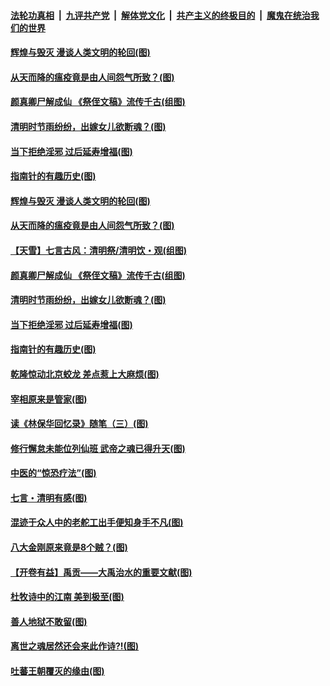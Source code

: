 

####  [法轮功真相](../../../../basic/blob/master/README.md?t=04051001) &nbsp;|&nbsp; [九评共产党](../../../../9ping.md/blob/master/README.md?t=04051001) &nbsp;|&nbsp; [解体党文化](../../../../jtdwh.md/blob/master/README.md?t=04051001)  &nbsp;|&nbsp; [共产主义的终极目的](../../../../gczydzjmd.md/blob/master/README.md?t=04051001) &nbsp;|&nbsp; [魔鬼在统治我们的世界](../../../../mgztzwmdsj.md/blob/master/README.md?t=04051001) 

#### [辉煌与毁灭 漫谈人类文明的轮回(图)](../pages/p7/928269.md?t=04051001) 

#### [从天而降的瘟疫竟是由人间怨气所致？(图)](../pages/p7/928375.md?t=04051001) 

#### [颜真卿尸解成仙 《祭侄文稿》流传千古(组图)](../pages/p7/926379.md?t=04051001) 

#### [清明时节雨纷纷，出嫁女儿欲断魂？(图)](../pages/p7/928229.md?t=04051001) 

#### [当下拒绝淫邪 过后延寿增福(图)](../pages/p7/928142.md?t=04051001) 

#### [指南针的有趣历史(图)](../pages/p7/927838.md?t=04051001) 

#### [辉煌与毁灭 漫谈人类文明的轮回(图)](../pages/p7/928269.md?t=04051001) 

#### [从天而降的瘟疫竟是由人间怨气所致？(图)](../pages/p7/928375.md?t=04051001) 

#### [【天雪】七言古风：清明祭/清明饮・观(组图)](../pages/p7/928585.md?t=04051001) 

#### [颜真卿尸解成仙 《祭侄文稿》流传千古(组图)](../pages/p7/926379.md?t=04051001) 

#### [清明时节雨纷纷，出嫁女儿欲断魂？(图)](../pages/p7/928229.md?t=04051001) 

#### [当下拒绝淫邪 过后延寿增福(图)](../pages/p7/928142.md?t=04051001) 

#### [指南针的有趣历史(图)](../pages/p7/927838.md?t=04051001) 

#### [乾隆惊动北京蛟龙 差点惹上大麻烦(图)](../pages/p7/928247.md?t=04051001) 

#### [宰相原来是管家(图)](../pages/p7/927841.md?t=04051001) 

#### [读《林保华回忆录》随笔（三）(图)](../pages/p7/927928.md?t=04051001) 

#### [修行懈怠未能位列仙班 武帝之魂已得升天(图)](../pages/p7/927921.md?t=04051001) 

#### [中医的“惊恐疗法”(图)](../pages/p7/927840.md?t=04051001) 

#### [七言・清明有感(图)](../pages/p7/928236.md?t=04051001) 

#### [混迹于众人中的老舵工出手便知身手不凡(图)](../pages/p7/927890.md?t=04051001) 

#### [八大金刚原来竟是8个贼？(图)](../pages/p7/927994.md?t=04051001) 

#### [【开卷有益】禹贡——大禹治水的重要文献(图)](../pages/p7/927930.md?t=04051001) 

#### [杜牧诗中的江南 美到极至(图)](../pages/p7/928144.md?t=04051001) 

#### [善人地狱不敢留(图)](../pages/p7/927834.md?t=04051001) 

#### [离世之魂居然还会来此作诗?!(图)](../pages/p7/927823.md?t=04051001) 

#### [吐蕃王朝覆灭的缘由(图)](../pages/p7/927590.md?t=04051001) 

